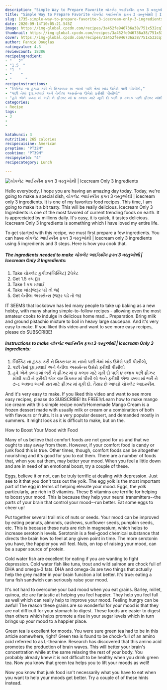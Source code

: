 ```yaml
---
description: "Simple Way to Prepare Favorite ચોકલેટ આઈસ્ક્રીમ ફક્ત 3 વસ્તુઓથી | Icecream Only 3 Ingredients"
title: "Simple Way to Prepare Favorite ચોકલેટ આઈસ્ક્રીમ ફક્ત 3 વસ્તુઓથી | Icecream Only 3 Ingredients"
slug: 1735-simple-way-to-prepare-favorite-3-icecream-only-3-ingredients
date: 2020-09-14T10:05:21.545Z
image: https://img-global.cpcdn.com/recipes/3a452fe946736a38/751x532cq70/ચોકલેટ-આઈસ્ક્રીમ-ફક્ત-3-વસ્તુઓથી-icecream-only-3-ingredients-recipe-main-photo.jpg
thumbnail: https://img-global.cpcdn.com/recipes/3a452fe946736a38/751x532cq70/ચોકલેટ-આઈસ્ક્રીમ-ફક્ત-3-વસ્તુઓથી-icecream-only-3-ingredients-recipe-main-photo.jpg
cover: https://img-global.cpcdn.com/recipes/3a452fe946736a38/751x532cq70/ચોકલેટ-આઈસ્ક્રીમ-ફક્ત-3-વસ્તુઓથી-icecream-only-3-ingredients-recipe-main-photo.jpg
author: Fannie Douglas
ratingvalue: 4.3
reviewcount: 18386
recipeingredient:
- "   2"
- "1.5  "
- "1  "
- "    "
- "      "
recipeinstructions:
- "બિસ્કિટ ના ટુકડા કરી ને મિક્સચર મા નાખો પછી તેમાં ખાંડ ઉમેરો પછી પીસીલો,"
- "પછી તેમાં દૂધ,મલાઈ અને વેનીલા અસસેન્સ ઉમેરો ફરીથી પીસીલો"
- "હવે એને ડબ્બા માં ભરી ને ફ્રીઝર માં ૪ કલાક માટે મૂકી દો પછી ૪ કલાક પછી ફ્રીઝર માંથી કાઢી ને ફરીથી એક વાર મિક્સર માં પીસી લો અને ફરીથી એજ ડબ્બા માં ભરી ને ૭-૮ અથવા આખી રાત માટે ફ્રીઝર માં મૂકી દો. તૈયાર છે આપડો ચોકલેટ આઇસ્ક્રીમ."
categories:
- Recipe
tags:
- 3
- 
- 

katakunci: 3   
nutrition: 265 calories
recipecuisine: American
preptime: "PT32M"
cooktime: "PT39M"
recipeyield: "4"
recipecategory: Lunch

---
```



![ચોકલેટ આઈસ્ક્રીમ ફક્ત 3 વસ્તુઓથી | Icecream Only 3 Ingredients](https://img-global.cpcdn.com/recipes/3a452fe946736a38/751x532cq70/ચોકલેટ-આઈસ્ક્રીમ-ફક્ત-3-વસ્તુઓથી-icecream-only-3-ingredients-recipe-main-photo.jpg)

Hello everybody, I hope you are having an amazing day today. Today, we're going to make a special dish, ચોકલેટ આઈસ્ક્રીમ ફક્ત 3 વસ્તુઓથી | icecream only 3 ingredients. It is one of my favorites food recipes. This time, I am going to make it a bit tasty. This will be really delicious.
 Icecream Only 3 Ingredients is one of the most favored of current trending foods on earth. It is appreciated by millions daily. It's easy, it is quick, it tastes delicious.  Icecream Only 3 Ingredients is something which I have loved my entire life.


To get started with this recipe, we must first prepare a few ingredients. You can have ચોકલેટ આઈસ્ક્રીમ ફક્ત 3 વસ્તુઓથી | icecream only 3 ingredients using 5 ingredients and 3 steps. Here is how you cook that.

<!--inarticleads1-->

##### The ingredients needed to make ચોકલેટ આઈસ્ક્રીમ ફક્ત 3 વસ્તુઓથી | Icecream Only 3 Ingredients:

1. Take  ચોકલેટ કુકીઝ(બિસ્કિટ) 2પેકેટ
1. Get 1.5 કપ દૂધ
1. Take 1 કપ મલાઈ
1. Take  ખાંડ(જરૂર પડે તો જ)
1. Get  વેનીલા અસસેન્સ (જરૂર પડે તો જ)


IT SEEMS that lockdown has led many people to take up baking as a new hobby, with many sharing simple-to-follow recipes - allowing even the most amateur cooks to indulge in delicious home mad… Preparation. Bring milk and ground pistachio mixture to boil in heavy large saucepan. And it&#39;s very easy to make. If you liked this video and want to see more easy recipes, please do SUBSCRIBE! 

<!--inarticleads2-->

##### Instructions to make ચોકલેટ આઈસ્ક્રીમ ફક્ત 3 વસ્તુઓથી | Icecream Only 3 Ingredients:

1. બિસ્કિટ ના ટુકડા કરી ને મિક્સચર મા નાખો પછી તેમાં ખાંડ ઉમેરો પછી પીસીલો,
1. પછી તેમાં દૂધ,મલાઈ અને વેનીલા અસસેન્સ ઉમેરો ફરીથી પીસીલો
1. હવે એને ડબ્બા માં ભરી ને ફ્રીઝર માં ૪ કલાક માટે મૂકી દો પછી ૪ કલાક પછી ફ્રીઝર માંથી કાઢી ને ફરીથી એક વાર મિક્સર માં પીસી લો અને ફરીથી એજ ડબ્બા માં ભરી ને ૭-૮ અથવા આખી રાત માટે ફ્રીઝર માં મૂકી દો. તૈયાર છે આપડો ચોકલેટ આઇસ્ક્રીમ.


And it&#39;s very easy to make. If you liked this video and want to see more easy recipes, please do SUBSCRIBE! Its FREE!\rLearn how to make mango ice cream with this simple recipe now!\rHomemade Mango Cream is a frozen dessert made with usually milk or cream or a combination of both with flavours or fruits. It is a very popular dessert, and demanded mostly in summers. It might look as it is difficult to make, but on the. 

How to Boost Your Mood with Food


Many of us believe that comfort foods are not good for us and that we ought to stay away from them. However, if your comfort food is candy or junk food this is true. Other times, though, comfort foods can be altogether nourishing and it's good for you to eat them. There are a number of foods that, when you eat them, may better your mood. When you feel a little down and are in need of an emotional boost, try a couple of these.

Eggs, believe it or not, can be truly terrific at dealing with depression. Just see to it that you don't toss out the yolk. The egg yolk is the most important part of the egg in terms of helping elevate your mood. Eggs, the yolk particularly, are rich in B vitamins. These B vitamins are terrific for helping to boost your mood. This is because they help your neural transmitters--the parts of your brain that control your mood--run better. Eat some eggs to cheer up!

Put together several trail mix of nuts or seeds. Your mood can be improved by eating peanuts, almonds, cashews, sunflower seeds, pumpkin seeds, etc. This is because these nuts are rich in magnesium, which helps to increase serotonin levels. Serotonin is a feel-good chemical substance that directs the brain how to feel at any given point in time. The more serotonin you have, the happier you will feel. Nuts, on top of raising your mood, can be a super source of protein.

Cold water fish are excellent for eating if you are wanting to fight depression. Cold water fish like tuna, trout and wild salmon are chock full of DHA and omega-3 fats. DHA and omega-3s are two things that actually help the grey matter in your brain function a lot better. It's true: eating a tuna fish sandwich can seriously raise your mood. 

It's not hard to overcome your bad mood when you eat grains. Barley, millet, quinoa, etc are fantastic at helping you feel happier. They help you feel full as well which can really help to improve your mood. Feeling hungry can be awful! The reason these grains are so wonderful for your mood is that they are not difficult for your stomach to digest. These foods are easier to digest than others which helps promote a rise in your sugar levels which in turn brings up your mood to a happier place.

Green tea is excellent for moods. You were sure green tea had to be in this article somewhere, right? Green tea is found to be chock-full of an amino acid referred to as L-theanine. Research has discovered that this amino acid promotes the production of brain waves. This will better your brain's concentration while at the same relaxing the rest of your body. You probably already knew it is not difficult to be healthy when you drink green tea. Now you know that green tea helps you to lift your moods as well!

Now you know that junk food isn't necessarily what you have to eat when you want to help your moods get better. Try  a  couple of  of  these  hints  instead.

